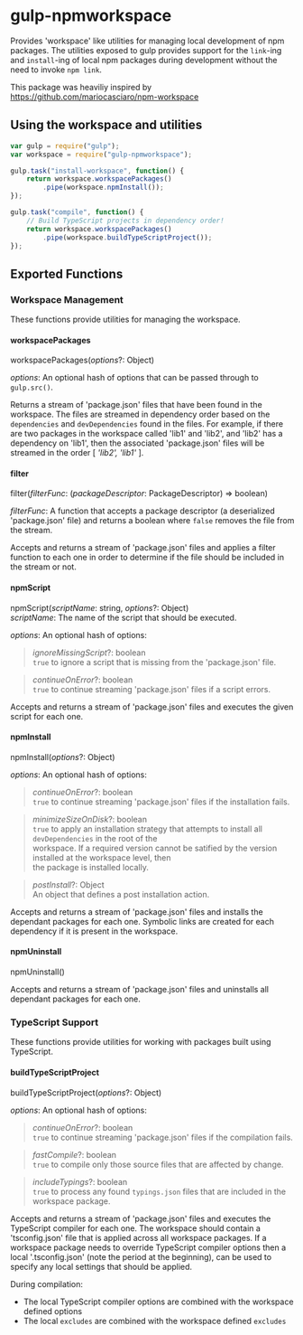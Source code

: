 # gulp-npmworkspace

Provides 'workspace' like utilities for managing local development of npm packages. The utilities
exposed to gulp provides support for the `link`-ing and `install`-ing of local npm packages during
development without the need to invoke `npm link`.

This package was heaviliy inspired by https://github.com/mariocasciaro/npm-workspace

## Using the workspace and utilities



```javascript
var gulp = require("gulp");
var workspace = require("gulp-npmworkspace");

gulp.task("install-workspace", function() {
    return workspace.workspacePackages()
        .pipe(workspace.npmInstall());
});

gulp.task("compile", function() {
    // Build TypeScript projects in dependency order!
    return workspace.workspacePackages()
        .pipe(workspace.buildTypeScriptProject());
});
```

## Exported Functions

### Workspace Management

These functions provide utilities for managing the workspace.

#### workspacePackages

workspacePackages(_options_?: Object)

_options_: An optional hash of options that can be passed through to `gulp.src()`.

Returns a stream of 'package.json' files that have been found in the workspace. The files are streamed
in dependency order based on the `dependencies` and `devDependencies` found in the files. For example,
if there are two packages in the workspace called 'lib1' and 'lib2', and 'lib2' has a dependency on 'lib1',
then the associated 'package.json' files will be streamed in the order [ _'lib2', 'lib1'_ ].

#### filter

filter(_filterFunc_: (_packageDescriptor_: PackageDescriptor) => boolean)

_filterFunc_: A function that accepts a package descriptor (a deserialized 'package.json' file) and returns
a boolean where `false` removes the file from the stream.

Accepts and returns a stream of 'package.json' files and applies a filter function to each one in order to
determine if the file should be included in the stream or not.

#### npmScript

npmScript(_scriptName_: string, _options_?: Object)  
_scriptName_: The name of the script that should be executed.

_options_: An optional hash of options:
> _ignoreMissingScript_?: boolean  
> `true` to ignore a script that is missing from the 'package.json' file.

> _continueOnError_?: boolean  
> `true` to continue streaming 'package.json' files if a script errors.

Accepts and returns a stream of 'package.json' files and executes the given script for each one.

#### npmInstall

npmInstall(_options_?: Object)

_options_: An optional hash of options:
> _continueOnError_?: boolean  
> `true` to continue streaming 'package.json' files if the installation fails.

> _minimizeSizeOnDisk_?: boolean  
> `true` to apply an installation strategy that attempts to install all `devDependencies` in the root of the  
> workspace. If a required version cannot be satified by the version installed at the workspace level, then  
> the package is installed locally.

> _postInstall_?: Object  
> An object that defines a post installation action.

Accepts and returns a stream of 'package.json' files and installs the dependant packages for each one.
Symbolic links are created for each dependency if it is present in the workspace.

#### npmUninstall

npmUninstall()

Accepts and returns a stream of 'package.json' files and uninstalls all dependant packages for each one.

### TypeScript Support

These functions provide utilities for working with packages built using TypeScript.

#### buildTypeScriptProject

buildTypeScriptProject(_options_?: Object)

_options_: An optional hash of options:
> _continueOnError_?: boolean  
> `true` to continue streaming 'package.json' files if the compilation fails.

> _fastCompile_?: boolean  
> `true` to compile only those source files that are affected by change.

> _includeTypings_?: boolean  
> `true` to process any found `typings.json` files that are included in the workspace package.

Accepts and returns a stream of 'package.json' files and executes the TypeScript compiler for each one.
The workspace should contain a 'tsconfig.json' file that is applied across all workspace packages. If a
workspace package needs to override TypeScript compiler options then a local '.tsconfig.json' (note the
period at the beginning), can be used to specify any local settings that should be applied.

During compilation:
- The local TypeScript compiler options are combined with the workspace defined options
- The local `excludes` are combined with the workspace defined `excludes`
